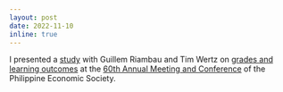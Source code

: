 ```yaml
---
layout: post
date: 2022-11-10
inline: true
---
```


I presented a [study](https://www.dropbox.com/s/o1nkr76jp4ks4xg/chua_riambau_wertz_pes2022.pdf?raw=1) with Guillem Riambau and Tim Wertz on [grades and learning outcomes](https://www.dropbox.com/s/o1nkr76jp4ks4xg/chua_riambau_wertz_pes2022.pdf?raw=1) at the [60th Annual Meeting and Conference](https://economicsph.org/pes60) of the Philippine Economic Society.